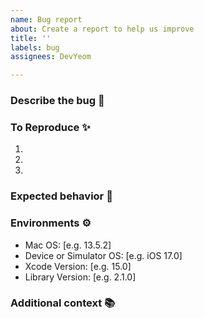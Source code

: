 ```yaml
---
name: Bug report
about: Create a report to help us improve
title: ''
labels: bug
assignees: DevYeom

---
```


### Describe the bug 🐛

<!-- A clear and concise description of what the bug is. -->

### To Reproduce ✨

<!-- Steps to reproduce the behavior. -->

1.
2.
3.

### Expected behavior 🌈

<!-- A clear and concise description of what you expected to happen. -->

### Environments ⚙️

- Mac OS: [e.g. 13.5.2]
- Device or Simulator OS: [e.g. iOS 17.0]
- Xcode Version: [e.g. 15.0]
- Library Version: [e.g. 2.1.0]

### Additional context 📚

<!-- Add any other context about the problem here. -->
